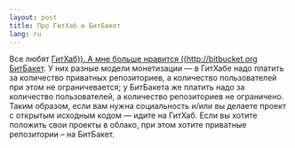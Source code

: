 ```yaml
---
layout: post
title: Про ГитХаб и БитБакет 
lang: ru
---
```


Все любят [ГитХаб)). А мне больше нравится ((http://bitbucket.org БитБакет](http://github.com). У них разные модели монетизации — в ГитХабе надо платить за количество приватных репозиториев, а количество пользователей при этом не ограничевается; у БитБакета же платить надо за количество пользователей, а количество репозиториев не ограничено. Таким образом, если вам нужна социальность и/или вы делаете проект с открытым исходным кодом — идите на ГитХаб. Если вы хотите положить свои проекты в облако, при этом хотите приватные репозитории – на БитБакет.
